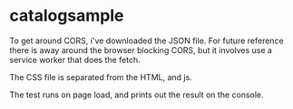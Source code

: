 # catalogsample
To get around CORS, i've downloaded the JSON file.  For future reference there is away around the browser blocking CORS, but it involves use a service worker that does the fetch.

The CSS file is separated from the HTML, and js.

The test runs on page load, and prints out the result on the console.

